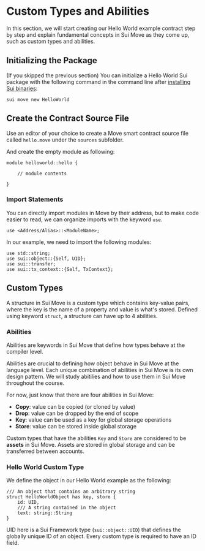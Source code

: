 # Custom Types and Abilities

In this section, we will start creating our Hello World example contract step by step and explain fundamental concepts in Sui Move as they come up, such as custom types and abilities. 

## Initializing the Package

(If you skipped the previous section) You can initialize a Hello World Sui package with the following command in the command line after [installing Sui binaries](2-set-up-environment.md#install-sui-binaries-locally):

```
sui move new HelloWorld
```

## Create the Contract Source File

Use an editor of your choice to create a Move smart contract source file called `hello.move` under the `sources` subfolder. 

And create the empty module as following:

```
module helloworld::hello {

    // module contents

}
```

### Import Statements

You can directly import modules in Move by their address, but to make code easier to read, we can organize imports with the keyword `use`. 

```
use <Address/Alias>::<ModuleName>;
```

In our example, we need to import the following modules:

```
use std::string;
use sui::object::{Self, UID};
use sui::transfer;
use sui::tx_context::{Self, TxContext};
```

## Custom Types

A structure in Sui Move is a custom type which contains key-value pairs, where the key is the name of a property and value is what's stored. Defined using keyword `struct`, a structure can have up to 4 abilities.

### Abilities

Abilities are keywords in Sui Move that define how types behave at the compiler level. 

Abilities are crucial to defining how object behave in Sui Move at the language level. Each unique combination of abilities in Sui Move is its own design pattern. We will study abitilies and how to use them in Sui Move throughout the course.

For now, just know that there are four abilities in Sui Move:

- **Copy**: value can be copied (or cloned by value)
- **Drop**: value can be dropped by the end of scope
- **Key**: value can be used as a key for global storage operations
- **Store**: value can be stored inside global storage

Custom types that have the abilities `Key` and `Store` are considered to be **assets** in Sui Move. Assets are stored in global storage and can be transferred between accounts.  

### Hello World Custom Type

We define the object in our Hello World example as the following:

```
/// An object that contains an arbitrary string
struct HelloWorldObject has key, store {
    id: UID,
    /// A string contained in the object
    text: string::String
}
```

UID here is a Sui Framework type (`sui::object::UID`) that defines the globally unique ID of an object. Every custom type is required to have an ID field.
